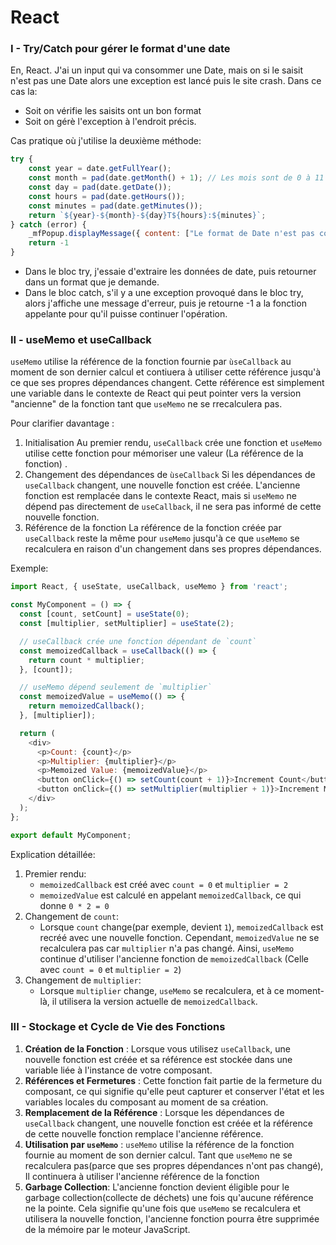 # React
### I - Try/Catch pour gérer le format d'une date
En, React. J'ai un input qui va consommer une Date, mais on si le saisit n'est pas une Date alors une exception est lancé puis le site crash.
Dans ce cas la:
* Soit on vérifie les saisits ont un bon format
* Soit on gérè l'exception à l'endroit précis.

Cas pratique où j'utilise la deuxième méthode:
````javascript
try {
	const year = date.getFullYear();
	const month = pad(date.getMonth() + 1); // Les mois sont de 0 à 11
	const day = pad(date.getDate());
	const hours = pad(date.getHours());
	const minutes = pad(date.getMinutes());
	return `${year}-${month}-${day}T${hours}:${minutes}`;
} catch (error) {
	_mfPopup.displayMessage({ content: ["Le format de Date n'est pas correct!"], state: "error" });
	return -1
}
````
* Dans le bloc try, j'essaie d'extraire les données de date, puis retourner dans un format que je demande.
* Dans le bloc catch, s'il y a une exception provoqué dans le bloc try, alors j'affiche une message d'erreur, puis je retourne -1 a la fonction appelante pour qu'il puisse continuer l'opération.

### II - useMemo et useCallback
``useMemo`` utilise la référence de la fonction fournie par ``ùseCallback`` au moment de son dernier calcul et contiuera à utiliser cette référence jusqu'à ce que ses propres dépendances changent. 
Cette référence est simplement une variable dans le contexte de React qui peut pointer vers la version "ancienne" de la fonction tant que ``useMemo`` ne se rrecalculera pas.

Pour clarifier davantage : 
1. Initialisation
    Au premier rendu, ``useCallback`` crée une fonction et ``useMemo`` utilise cette fonction pour mémoriser une valeur (La référence de la fonction) .
2. Changement des dépendances de ``ùseCallback``
    Si les dépendances de ``useCallback`` changent, une nouvelle fonction est créée. L'ancienne fonction est remplacée dans le contexte React, mais si ``useMemo`` ne dépend pas directement de ``useCallback``, il ne sera pas informé de cette nouvelle fonction.
3. Référence de la fonction
    La référence de la fonction créée par ``useCallback`` reste la même pour ``useMemo`` jusqu'à ce que ``useMemo`` se recalculera en raison d'un changement dans ses propres dépendances.

Exemple:
````javascript
import React, { useState, useCallback, useMemo } from 'react';

const MyComponent = () => {
  const [count, setCount] = useState(0);
  const [multiplier, setMultiplier] = useState(2);

  // useCallback crée une fonction dépendant de `count`
  const memoizedCallback = useCallback(() => {
    return count * multiplier;
  }, [count]);

  // useMemo dépend seulement de `multiplier`
  const memoizedValue = useMemo(() => {
    return memoizedCallback();
  }, [multiplier]);

  return (
    <div>
      <p>Count: {count}</p>
      <p>Multiplier: {multiplier}</p>
      <p>Memoized Value: {memoizedValue}</p>
      <button onClick={() => setCount(count + 1)}>Increment Count</button>
      <button onClick={() => setMultiplier(multiplier + 1)}>Increment Multiplier</button>
    </div>
  );
};

export default MyComponent;
````
Explication détaillée:
1. Premier rendu:
    * ``memoizedCallback`` est créé avec ``count = 0`` et ``multiplier = 2``
    * ``memoizedValue`` est calculé en appelant ``memoizedCallback``, ce qui donne ``0 * 2 = 0``
2. Changement de ``count``:
    * Lorsque ``count`` change(par exemple, devient ``1``), ``memoizedCallback`` est recréé avec une nouvelle fonction. Cependant, ``memoizedValue`` ne se recalculera pas car ``multiplier`` n'a pas changé. Ainsi, ``useMemo`` continue d'utiliser l'ancienne fonction de ``memoizedCallback`` (Celle avec ``count = 0`` et ``multiplier = 2``)
3. Changement de ``multiplier``:
    * Lorsque ``multiplier`` change, ``useMemo`` se recalculera, et à ce moment-là, il utilisera la version actuelle de ``memoizedCallback``.

### III - Stockage et Cycle de Vie des Fonctions
1. **Création de la Fonction** :
    Lorsque vous utilisez ``useCallback``, une nouvelle fonction est créée et sa référence est stockée dans une variable liée à l'instance de votre composant.
2. **Références et Fermetures** :
    Cette fonction fait partie de la fermeture du composant, ce qui signifie qu'elle peut capturer et conserver l'état et les variables locales du composant au moment de sa création.
3. **Remplacement de la Référence** :
    Lorsque les dépendances de ``useCallback`` changent, une nouvelle fonction est créée et la référence de cette nouvelle fonction remplace l'ancienne référence.
4. **Utilisation par ``useMemo``** :
    ``useMemo`` utilise la référence de la fonction fournie au moment de son dernier calcul. Tant que ``useMemo`` ne se recalculera pas(parce que ses propres dépendances n'ont pas changé), Il continuera à utiliser l'ancienne référence de la fonction
5. **Garbage Collection**:
    L'ancienne fonction devient éligible pour le garbage collection(collecte de déchets) une fois qu'aucune référence ne la pointe.
    Cela signifie qu'une fois que ``useMemo`` se recalculera et utilisera la nouvelle fonction, l'ancienne fonction pourra être supprimée de la mémoire par le moteur JavaScript.